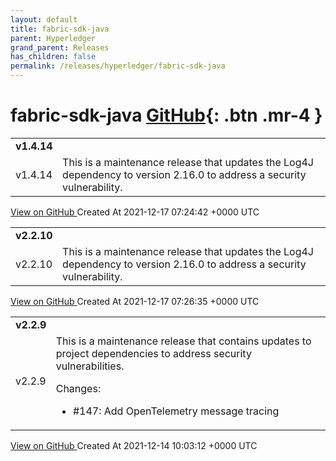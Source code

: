 ```yaml
---
layout: default
title: fabric-sdk-java
parent: Hyperledger
grand_parent: Releases
has_children: false
permalink: /releases/hyperledger/fabric-sdk-java
---
```


# fabric-sdk-java <span class="fs-3 right-align">[GitHub](https://github.com/hyperledger/fabric-sdk-java){: .btn .mr-4 }</span>


<div>
    <table>
        <tr>
            <td colspan="2">
                <b>
                    v1.4.14
                </b>
            </td>
        </tr>
        <tr>
            <td>
                <span class="chip">
                    v1.4.14
                </span>
            </td>
            <td>
                This is a maintenance release that updates the Log4J dependency to version 2.16.0 to address a security vulnerability.
            </td>
        </tr>
    </table>
    <a href="https://github.com/hyperledger/fabric-sdk-java/releases/tag/v1.4.14" class=".btn">
        View on GitHub
    </a>
    <span class="right-align">
        Created At 2021-12-17 07:24:42 +0000 UTC
    </span>
</div>

<div>
    <table>
        <tr>
            <td colspan="2">
                <b>
                    v2.2.10
                </b>
            </td>
        </tr>
        <tr>
            <td>
                <span class="chip">
                    v2.2.10
                </span>
            </td>
            <td>
                This is a maintenance release that updates the Log4J dependency to version 2.16.0 to address a security vulnerability.
            </td>
        </tr>
    </table>
    <a href="https://github.com/hyperledger/fabric-sdk-java/releases/tag/v2.2.10" class=".btn">
        View on GitHub
    </a>
    <span class="right-align">
        Created At 2021-12-17 07:26:35 +0000 UTC
    </span>
</div>

<div>
    <table>
        <tr>
            <td colspan="2">
                <b>
                    v2.2.9
                </b>
            </td>
        </tr>
        <tr>
            <td>
                <span class="chip">
                    v2.2.9
                </span>
            </td>
            <td>
                This is a maintenance release that contains updates to project dependencies to address security vulnerabilities.

Changes:

- #147: Add OpenTelemetry message tracing
            </td>
        </tr>
    </table>
    <a href="https://github.com/hyperledger/fabric-sdk-java/releases/tag/v2.2.9" class=".btn">
        View on GitHub
    </a>
    <span class="right-align">
        Created At 2021-12-14 10:03:12 +0000 UTC
    </span>
</div>

